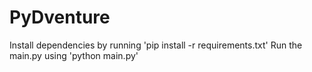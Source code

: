 # PyDventure
 Install dependencies by running 'pip install -r requirements.txt'
 Run the main.py using 'python main.py'
